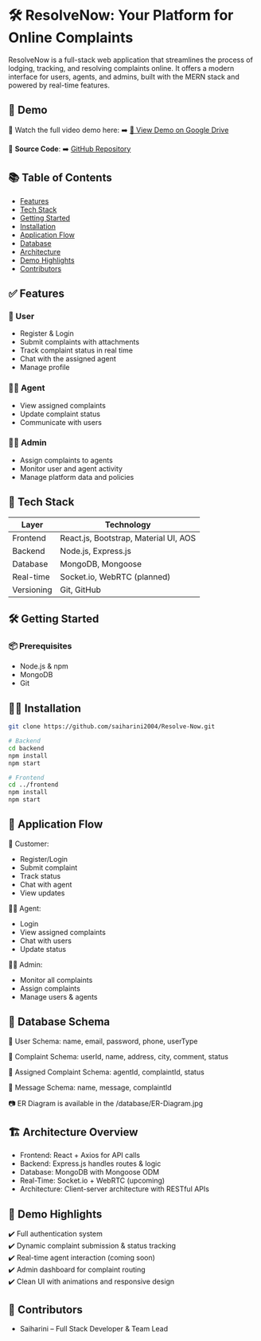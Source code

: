 # 🛠️ ResolveNow: Your Platform for Online Complaints

ResolveNow is a full-stack web application that streamlines the process of lodging, tracking, and resolving complaints online. It offers a modern interface for users, agents, and admins, built with the MERN stack and powered by real-time features.

## 🚀 Demo
🎥 Watch the full video demo here: ➡️ [📂 View Demo on Google Drive](https://drive.google.com/file/d/1G2cTf2BuxorpKTX_ecIaIy-bQIfHEkAd/view?usp=sharing)

🔗 **Source Code**: ➡️ [GitHub Repository](https://github.com/saiharini2004/Resolve-Now)

## 📚 Table of Contents
- [Features](#-features)
- [Tech Stack](#-tech-stack)
- [Getting Started](#-getting-started)
- [Installation](#-installation)
- [Application Flow](#-application-flow)
- [Database](#-database-schema)
- [Architecture](#-architecture-overview)
- [Demo Highlights](#-demo-highlights)
- [Contributors](#-contributors)

## ✅ Features
### 👤 User
- Register & Login
- Submit complaints with attachments
- Track complaint status in real time
- Chat with the assigned agent
- Manage profile

### 🧑‍💼 Agent
- View assigned complaints
- Update complaint status
- Communicate with users

### 👨‍💼 Admin
- Assign complaints to agents
- Monitor user and agent activity
- Manage platform data and policies

## 🧰 Tech Stack

| Layer       | Technology                               |
|------------|-------------------------------------------|
| Frontend    | React.js, Bootstrap, Material UI, AOS     |
| Backend     | Node.js, Express.js                       |
| Database    | MongoDB, Mongoose                         |
| Real-time   | Socket.io, WebRTC (planned)               |
| Versioning  | Git, GitHub                               |

## 🛠️ Getting Started
### 📦 Prerequisites
- Node.js & npm
- MongoDB
- Git

## 🧑‍💻 Installation

```bash
git clone https://github.com/saiharini2004/Resolve-Now.git

# Backend
cd backend
npm install
npm start

# Frontend
cd ../frontend
npm install
npm start

```

## 🔄 Application Flow

👥 Customer:
- Register/Login
- Submit complaint
- Track status
- Chat with agent
- View updates

🧑‍💼 Agent:
- Login
- View assigned complaints
- Chat with users
- Update status

👨‍💼 Admin:
- Monitor all complaints
- Assign complaints
- Manage users & agents



## 🧾 Database Schema


🧍 User Schema:
name, email, password, phone, userType

📮 Complaint Schema:
userId, name, address, city, comment, status

📌 Assigned Complaint Schema:
agentId, complaintId, status

💬 Message Schema:
name, message, complaintId

📷 ER Diagram is available in the /database/ER-Diagram.jpg


## 🏗️ Architecture Overview


- Frontend: React + Axios for API calls
- Backend: Express.js handles routes & logic
- Database: MongoDB with Mongoose ODM
- Real-Time: Socket.io + WebRTC (upcoming)
- Architecture: Client-server architecture with RESTful APIs


## 🎯 Demo Highlights


✔️ Full authentication system  
✔️ Dynamic complaint submission & status tracking  
✔️ Real-time agent interaction (coming soon)  
✔️ Admin dashboard for complaint routing  
✔️ Clean UI with animations and responsive design


## 🤝 Contributors

- Saiharini – Full Stack Developer & Team Lead  




